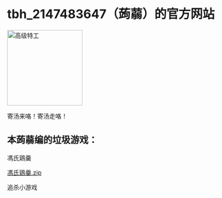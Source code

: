 # tbh_2147483647（蒟蒻）的官方网站
<img width="175" alt="高级特工" src="https://user-images.githubusercontent.com/102367763/160220926-8c714d3c-65de-4847-838f-5b229f7d7287.png">

寄汤来咯！寄汤走咯！

## 本蒟蒻编的垃圾游戏：

馮氏鶏羹

[馮氏鶏羹.zip](https://github.com/tbh2147483647/tbh2147483647.github.io/files/8354527/default.zip)

追杀小游戏

